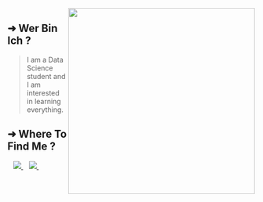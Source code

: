 <img align='right' src="https://github-readme-stats.vercel.app/api?username=zzak00&show_icons=true&hide_border=false&theme=dark&hide_title=false" width="380" >
<div align='left'>
  
## ➜  Wer Bin Ich ?
  
>  I am a Data Science student and I am interested in learning everything.
</div>

## ➜ Where To Find Me ?
<p align='center'>
<p align='left'>
  <!-- <a href="https://www.facebook.com/lion.abderrazak10/">
    <img src="https://img.shields.io/badge/facebook-%231877F2.svg?&style=for-the-badge&logo=facebook&logoColor=white" /> -->
  </a>&nbsp;&nbsp;
  <a href="https://www.linkedin.com/in/abderrazzak-bajjou/">
    <img src="https://img.shields.io/badge/linkedin-%230077B5.svg?&style=for-the-badge&logo=linkedin&logoColor=white" />
  </a>&nbsp;&nbsp;
  <a href="https://www.reddit.com/user/zzak00">
    <img src="https://img.shields.io/badge/Reddit-FF4500?style=for-the-badge&logo=reddit&logoColor=white" />
  </a>&nbsp;&nbsp;
 
</p>

